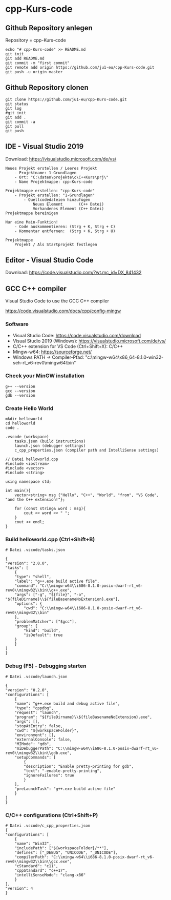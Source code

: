 # cpp-Kurs-code

## Github Repository anlegen

Repository = cpp-Kurs-code 

    echo "# cpp-Kurs-code" >> README.md
    git init
    git add README.md
    git commit -m "first commit"
    git remote add origin https://github.com/ju1-eu/cpp-Kurs-code.git
    git push -u origin master

## Github Repository clonen

    git clone https://github.com/ju1-eu/cpp-Kurs-code.git 
    git status
    git log
    #git init
    git add .
    git commit -a
    git pull
    git push

## IDE - Visual Studio 2019

Download: <https://visualstudio.microsoft.com/de/vs/>
	
	Neues Projekt erstellen / Leeres Projekt
		- Projektname: 1-Grundlagen
		- Ort: "C:\daten\projekte\c\C++Kurs\prj\"
		- Name Projektmappe: cpp-Kurs-code
	
	Projektmappe erstellen: "cpp-Kurs-code"
		- Projekt erstellen: "1-Grundlagen"
			- Quellcodedateien hinzufügen
				Neues Element       (C++ Datei)
				Vorhandenes Element (C++ Datei)
	Projektmappe bereinigen
	
	Nur eine Main-Funktion!
		- Code auskommentieren: (Strg + K, Strg + C)
		- Kommentar entfernen:  (Strg + K, Strg + U)
	
	Projektmappe
		Projekt / Als Startprojekt festlegen

## Editor - Visual Studio Code

Download: <https://code.visualstudio.com/?wt.mc_id=DX_841432>

## GCC C++ compiler

Visual Studio Code to use the GCC C++ compiler 

<https://code.visualstudio.com/docs/cpp/config-mingw>

### Software

- Visual Studio Code: <https://code.visualstudio.com/download>
- Visual Studio 2019 (Windows): <https://visualstudio.microsoft.com/de/vs/>
- C/C++ extension for VS Code (Ctrl+Shift+X): C/C++
- Mingw-w64: <https://sourceforge.net/>
- Windows PATH -> Compiler-Pfad: "c:\mingw-w64\x86_64-8.1.0-win32-seh-rt_v6-rev0\mingw64\bin"

### Check your MinGW installation

    g++ --version
    gcc --version
    gdb --version

### Create Hello World

    mkdir helloworld
    cd helloworld
    code .

    .vscode (workspace)
        tasks.json (build instructions)
        launch.json (debugger settings)
        c_cpp_properties.json (compiler path and IntelliSense settings)
	
    // Datei helloworld.cpp
    #include <iostream>
    #include <vector>
    #include <string>

    using namespace std;

    int main(){
        vector<string> msg {"Hello", "C++", "World", "from", "VS Code", "and the C++ extension!"};

        for (const string& word : msg){
            cout << word << " ";
        }
        cout << endl;
    }

### Build helloworld.cpp (Ctrl+Shift+B)

    # Datei .vscode/tasks.json

    {
    "version": "2.0.0",
    "tasks": [
        {
        "type": "shell",
        "label": "g++.exe build active file",
        "command": "C:\\mingw-w64\\i686-8.1.0-posix-dwarf-rt_v6-rev0\\mingw32\\bin\\g++.exe",
        "args": ["-g", "${file}", "-o", "${fileDirname}\\${fileBasenameNoExtension}.exe"],
        "options": {
            "cwd": "C:\\mingw-w64\\i686-8.1.0-posix-dwarf-rt_v6-rev0\\mingw32\\bin"
        },
        "problemMatcher": ["$gcc"],
        "group": {
            "kind": "build",
            "isDefault": true
        }
        }
    ]
    }

### Debug (F5) - Debugging starten

    # Datei .vscode/launch.json

    {
    "version": "0.2.0",
    "configurations": [
        {
        "name": "g++.exe build and debug active file",
        "type": "cppdbg",
        "request": "launch",
        "program": "${fileDirname}\\${fileBasenameNoExtension}.exe",
        "args": [],
        "stopAtEntry": false,
        "cwd": "${workspaceFolder}",
        "environment": [],
        "externalConsole": false,
        "MIMode": "gdb",
        "miDebuggerPath": "C:\\mingw-w64\\i686-8.1.0-posix-dwarf-rt_v6-rev0\\mingw32\\bin\\gdb.exe",
        "setupCommands": [
            {
            "description": "Enable pretty-printing for gdb",
            "text": "-enable-pretty-printing",
            "ignoreFailures": true
            }
        ],
        "preLaunchTask": "g++.exe build active file"
        }
    ]
    }

### C/C++ configurations (Ctrl+Shift+P) 

    # Datei .vscode/c_cpp_properties.json
    {
    "configurations": [
        {
        "name": "Win32",
        "includePath": ["${workspaceFolder}/**"],
        "defines": ["_DEBUG", "UNICODE", "_UNICODE"],
        "compilerPath": "C:\\mingw-w64\\i686-8.1.0-posix-dwarf-rt_v6-rev0\\mingw32\\bin\\gcc.exe",
        "cStandard": "c11",
        "cppStandard": "c++17",
        "intelliSenseMode": "clang-x86"
        }
    ],
    "version": 4
    }

